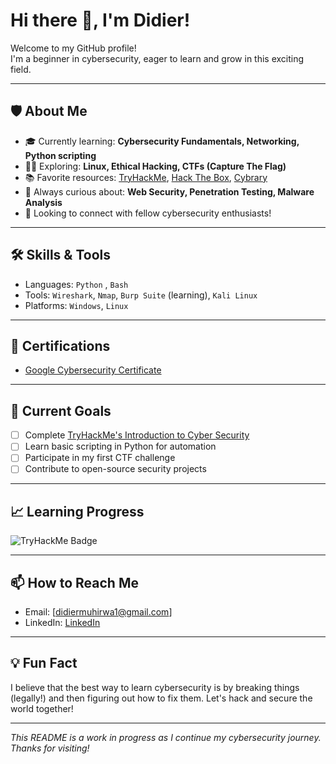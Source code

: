 # Hi there 👋, I'm Didier!

Welcome to my GitHub profile!  
I'm a beginner in cybersecurity, eager to learn and grow in this exciting field.

---

## 🛡️ About Me

- 🎓 Currently learning: **Cybersecurity Fundamentals, Networking, Python scripting**
- 🧑‍💻 Exploring: **Linux, Ethical Hacking, CTFs (Capture The Flag)**
- 📚 Favorite resources: [TryHackMe](https://tryhackme.com/), [Hack The Box](https://www.hackthebox.com/), [Cybrary](https://www.cybrary.it/)
- 🌱 Always curious about: **Web Security, Penetration Testing, Malware Analysis**
- 🤝 Looking to connect with fellow cybersecurity enthusiasts!

---

## 🛠️ Skills & Tools

- Languages: `Python` , `Bash` 
- Tools: `Wireshark`, `Nmap`, `Burp Suite` (learning), `Kali Linux`
- Platforms: `Windows`, `Linux`

---

## 🏅 Certifications

- [Google Cybersecurity Certificate](https://www.credly.com/badges/128b21f3-9f21-4ffe-9f87-8c0155fb9ee4/public_url)

---

## 🚩 Current Goals

- [ ] Complete [TryHackMe's Introduction to Cyber Security](https://tryhackme.com/room/introtooffensivesecurity)
- [ ] Learn basic scripting in Python for automation
- [ ] Participate in my first CTF challenge
- [ ] Contribute to open-source security projects

---

## 📈 Learning Progress

![TryHackMe Badge](https://tryhackme-badges.s3.amazonaws.com/[your-username].png)
<!-- Replace [your-username] with your TryHackMe username -->

---

## 📫 How to Reach Me

- Email: [didiermuhirwa1@gmail.com]
- LinkedIn: [LinkedIn](https://www.linkedin.com/in/)


---

## 💡 Fun Fact

I believe that the best way to learn cybersecurity is by breaking things (legally!) and then figuring out how to fix them. Let's hack and secure the world together!

---

*This README is a work in progress as I continue my cybersecurity journey. Thanks for visiting!*
